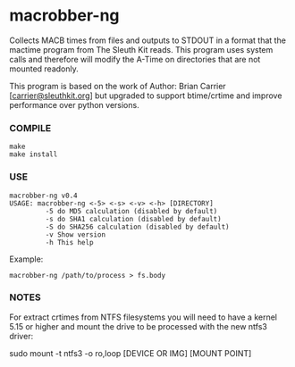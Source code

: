 # macrobber-ng
Collects MACB times from files and outputs to STDOUT in a format that the mactime program from The Sleuth Kit  reads.
This program uses system calls and therefore will modify the A-Time on directories that are not mounted readonly.

This program is based on the work of Author: Brian Carrier [carrier@sleuthkit.org] but upgraded to support btime/crtime and improve performance over python versions.

### COMPILE ###
```
make
make install
```
### USE ###
```
macrobber-ng v0.4
USAGE: macrobber-ng <-5> <-s> <-v> <-h> [DIRECTORY]
         -5 do MD5 calculation (disabled by default)
         -s do SHA1 calculation (disabled by default)
         -S do SHA256 calculation (disabled by default)
         -v Show version
         -h This help
```
Example:
```
macrobber-ng /path/to/process > fs.body
```

### NOTES ###

For extract crtimes from NTFS filesystems you will need to have a kernel 5.15 or higher and mount the drive to be processed with the new ntfs3 driver:

sudo mount -t ntfs3 -o ro,loop [DEVICE OR IMG] [MOUNT POINT]

